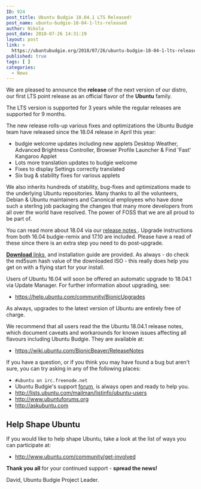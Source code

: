 ```yaml
---
ID: 924
post_title: Ubuntu Budgie 18.04.1 LTS Released!
post_name: ubuntu-budgie-18-04-1-lts-released
author: Nikola
post_date: 2018-07-26 14:31:19
layout: post
link: >
  https://ubuntubudgie.org/2018/07/26/ubuntu-budgie-18-04-1-lts-released/
published: true
tags: [ ]
categories:
  - News
---
```

We are pleased to announce the <strong>release</strong> of the next version of our distro, our first LTS point release as an official flavor of the <strong>Ubuntu</strong> family.

The LTS version is supported for 3 years while the regular releases are supported for 9 months.

The new release rolls-up various fixes and optimizations the Ubuntu Budgie team have released since the 18.04 release in April this year:
<ul>
 	<li>budgie welcome updates including new applets Desktop Weather, Advanced Brightness Controller, Browser Profile Launcher &amp; Find 'Fast' Kangaroo Applet</li>
 	<li>Lots more translation updates to budgie welcome</li>
 	<li>Fixes to display Settings correctly translated</li>
 	<li>Six bug &amp; stability fixes for various applets</li>
</ul>
We also inherits hundreds of stability, bug-fixes and optimizations made to the underlying Ubuntu repositories. Many thanks to all the volunteers, Debian &amp; Ubuntu maintainers and Canonical employees who have done such a sterling job packaging the changes that many more developers from all over the world have resolved. The power of FOSS that we are all proud to be part of.

You can read more about 18.04 via our <a href="https://ubuntubudgie.org/blog/2018/03/08/18-04-release-notes">release notes </a>. Upgrade instructions from both 16.04 budgie-remix and 17.10 are included. Please have a read of these since there is an extra step you need to do post-upgrade.

<a href="https://ubuntubudgie.org/downloads"><strong>Download</strong> links </a> and installation guide are provided. As always - do check the md5sum hash value of the downloaded ISO - this really does help you get on with a flying start for your install.

Users of Ubuntu 16.04 will soon be offered an automatic upgrade to 18.04.1 via Update Manager. For further information about upgrading, see:
<ul>
 	<li><a href="https://help.ubuntu.com/community/BionicUpgrades">https://help.ubuntu.com/community/BionicUpgrades</a></li>
</ul>
As always, upgrades to the latest version of Ubuntu are entirely free of charge.

We recommend that all users read the the Ubuntu 18.04.1 release notes, which document caveats and workarounds for known issues affecting all flavours including Ubuntu Budgie. They are available at:
<ul>
 	<li><a href="https://wiki.ubuntu.com/BionicBeaver/ReleaseNotes">https://wiki.ubuntu.com/BionicBeaver/ReleaseNotes</a></li>
</ul>
If you have a question, or if you think you may have found a bug but aren't sure, you can try asking in any of the following places:
<ul>
 	<li><code>#ubuntu on irc.freenode.net</code></li>
 	<li>Ubuntu Budgie's support <a href="https://discourse.ubuntubudgie.org/">forum </a> is always open and ready to help you.</li>
 	<li><a href="http://lists.ubuntu.com/mailman/listinfo/ubuntu-users">http://lists.ubuntu.com/mailman/listinfo/ubuntu-users</a></li>
 	<li><a href="http://www.ubuntuforums.org/">http://www.ubuntuforums.org</a></li>
 	<li><a href="http://askubuntu.com/">http://askubuntu.com</a></li>
</ul>
<h2 id="help-shape-ubuntu">Help Shape Ubuntu</h2>
If you would like to help shape Ubuntu, take a look at the list of ways you can participate at:
<ul>
 	<li><a href="http://www.ubuntu.com/community/get-involved">http://www.ubuntu.com/community/get-involved</a></li>
</ul>
<strong>Thank you all</strong> for your continued support - <strong>spread the news!</strong>

David, Ubuntu Budgie Project Leader.
